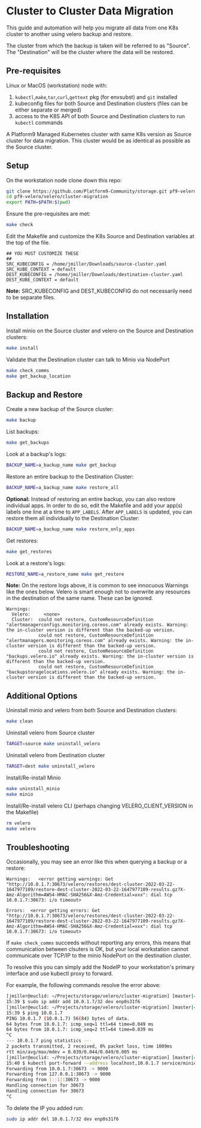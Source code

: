 # Cluster to Cluster Data Migration

This guide and automation will help you migrate all data from one K8s cluster to another using
velero backup and restore.

The cluster from which the backup is taken will be referred to as "Source". The "Destination" will be the cluster
where the data will be restored.

## Pre-requisites

Linux or MacOS (workstation) node with:
1. `kubectl`,`make`,`tar`,`curl`,`gettext` pkg (for envsubst) and `git` installed
1. kubeconfig files for both Source and Destination clusters (files can be either separate or merged)
1. access to the K8S API of both Source and Destination clusters to run `kubectl` commands

A Platform9 Managed Kubernetes cluster with same K8s version as Source cluster for data migration. This
cluster would be as identical as possible as the Source cluster.

## Setup

On the workstation node clone down this repo:
```bash
git clone https://github.com/Platform9-Community/storage.git pf9-velero
cd pf9-velero/velero/cluster-migration
export PATH=$PATH:$(pwd)
```

Ensure the pre-requisites are met:
```bash
make check
```

Edit the Makefile and customize the K8s Source and Destination variables at the top of the file.
```
## YOU MUST CUSTOMIZE THESE
##
SRC_KUBECONFIG = /home/jmiller/Downloads/source-cluster.yaml
SRC_KUBE_CONTEXT = default
DEST_KUBECONFIG = /home/jmiller/Downloads/destination-cluster.yaml
DEST_KUBE_CONTEXT = default
```

**Note:** SRC_KUBECONFIG and DEST_KUBECONFIG do not necessarily need to be separate files.

## Installation

Install minio on the Source cluster and velero on the Source and Destination clusters:
```bash
make install
```

Validate that the Destination cluster can talk to Minio via NodePort
```bash
make check_comms
make get_backup_location
```

## Backup and Restore

Create a new backup of the Source cluster:
```bash
make backup
```

List backups:
```bash
make get_backups
```

Look at a backup's logs:
```bash
BACKUP_NAME=a_backup_name make get_backup
```

Restore an entire backup to the Destination Cluster:
```bash
BACKUP_NAME=a_backup_name make restore_all
```

**Optional:** Instead of restoring an entire backup, you can also restore individual apps. In order
to do so, edit the Makefile and add your app(s) labels one line at a time to `APP_LABELS`.
After `APP_LABELS` is updated, you can restore them all individually to the Destination Cluster:
```bash
BACKUP_NAME=a_backup_name make restore_only_apps
```

Get restores:
```bash
make get_restores
```

Look at a restore's logs:
```bash
RESTORE_NAME=a_restore_name make get_restore
```

**Note:** On the restore logs above, it is common to see innocuous Warnings like the ones below. Velero is smart
enough not to overwrite any resources in the destination of the same name. These can be ignored.

```
Warnings:
  Velero:     <none>
  Cluster:  could not restore, CustomResourceDefinition "alertmanagerconfigs.monitoring.coreos.com" already exists. Warning: the in-cluster version is different than the backed-up version.
            could not restore, CustomResourceDefinition "alertmanagers.monitoring.coreos.com" already exists. Warning: the in-cluster version is different than the backed-up version.
            could not restore, CustomResourceDefinition "backups.velero.io" already exists. Warning: the in-cluster version is different than the backed-up version.
            could not restore, CustomResourceDefinition "backupstoragelocations.velero.io" already exists. Warning: the in-cluster version is different than the backed-up version.
```

## Additional Options

Uninstall minio and velero from both Source and Destination clusters:
```bash
make clean
```

Uninstall velero from Source cluster
```bash
TARGET=source make uninstall_velero
```

Uninstall velero from Destination cluster
```bash
TARGET=dest make uninstall_velero
```

Install/Re-install Minio
```bash
make uninstall_minio
make minio
```

Install/Re-install velero CLI (perhaps changing VELERO_CLIENT_VERSION in the Makefile)
```bash
rm velero
make velero
```

## Troubleshooting

Occasionally, you may see an error like this when querying a backup or a restore:
```
Warnings:   <error getting warnings: Get "http://10.0.1.7:30673/velero/restores/dest-cluster-2022-03-22-1647977109/restore-dest-cluster-2022-03-22-1647977109-results.gz?X-Amz-Algorithm=AWS4-HMAC-SHA256&X-Amz-Credential=xxx": dial tcp 10.0.1.7:30673: i/o timeout>

Errors:  <error getting errors: Get "http://10.0.1.7:30673/velero/restores/dest-cluster-2022-03-22-1647977109/restore-dest-cluster-2022-03-22-1647977109-results.gz?X-Amz-Algorithm=AWS4-HMAC-SHA256&X-Amz-Credential=xxx": dial tcp 10.0.1.7:30673: i/o timeout>
```

If `make check_comms` succeeds without reporting any errors, this means that communication between
clsuters is OK, but your local workstation cannot communicate over TCP/IP to the minio NodePort on
the destination cluster.

To resolve this you can simply add the NodeIP to your workstation's primary interface and use kubectl proxy to forward.

For example, the following commands resolve the error above:
```bash
[jmiller@euclid: ~/Projects/storage/velero/cluster-migration] [master|✚ 2] ✘-INT
15:39 $ sudo ip addr add 10.0.1.7/32 dev enp0s31f6
[jmiller@euclid: ~/Projects/storage/velero/cluster-migration] [master|✚ 2] ✔
15:39 $ ping 10.0.1.7
PING 10.0.1.7 (10.0.1.7) 56(84) bytes of data.
64 bytes from 10.0.1.7: icmp_seq=1 ttl=64 time=0.049 ms
64 bytes from 10.0.1.7: icmp_seq=2 ttl=64 time=0.039 ms
^C
--- 10.0.1.7 ping statistics ---
2 packets transmitted, 2 received, 0% packet loss, time 1009ms
rtt min/avg/max/mdev = 0.039/0.044/0.049/0.005 ms
[jmiller@euclid: ~/Projects/storage/velero/cluster-migration] [master|✚ 2] ✔
15:40 $ kubectl port-forward --address localhost,10.0.1.7 service/minio 30673:9000 -n minio --kubeconfig ~/Downloads/test-azure-2.yaml
Forwarding from 10.0.1.7:30673 -> 9000
Forwarding from 127.0.0.1:30673 -> 9000
Forwarding from [::1]:30673 -> 9000
Handling connection for 30673
Handling connection for 30673
^C
```

To delete the IP you added run:
```bash
sudo ip addr del 10.0.1.7/32 dev enp0s31f6
```
